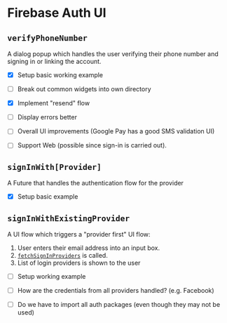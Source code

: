 # Firebase Auth UI

## `verifyPhoneNumber`

A dialog popup which handles the user verifying their phone number and signing in or linking the account.

- [x] Setup basic working example
- [ ] Break out common widgets into own directory
- [x] Implement "resend" flow
- [ ] Display errors better
- [ ] Overall UI improvements (Google Pay has a good SMS validation UI)
- [ ] Support Web (possible since sign-in is carried out).


## `signInWith[Provider]`

A Future that handles the authentication flow for the provider

- [x] Setup basic example

## `signInWithExistingProvider`
A UI flow which triggers a "provider first" UI flow:

1. User enters their email address into an input box.
2. [`fetchSignInProviders`](https://pub.dev/documentation/firebase_auth/latest/firebase_auth/FirebaseAuth/fetchSignInMethodsForEmail.html) is called.
3. List of login providers is shown to the user

- [ ] Setup working example
- [ ] How are the credentials from all providers handled? (e.g. Facebook)
- [ ] Do we have to import all auth packages (even though they may not be used)

